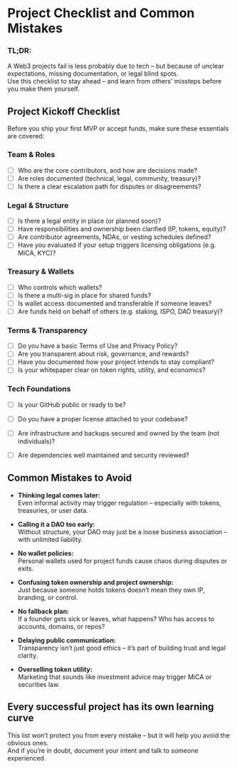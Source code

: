 # Project Checklist and Common Mistakes

### TL;DR:

A Web3 projects fail is less probably due to tech – but because of unclear expectations, missing documentation, or legal blind spots.  
Use this checklist to stay ahead – and learn from others' missteps before you make them yourself.



## Project Kickoff Checklist

Before you ship your first MVP or accept funds, make sure these essentials are covered:



### Team & Roles

- [ ] Who are the core contributors, and how are decisions made?  
- [ ] Are roles documented (technical, legal, community, treasury)?  
- [ ] Is there a clear escalation path for disputes or disagreements?

### Legal & Structure

- [ ] Is there a legal entity in place (or planned soon)?  
- [ ] Have responsibilities and ownership been clarified (IP, tokens, equity)?  
- [ ] Are contributor agreements, NDAs, or vesting schedules defined?  
- [ ] Have you evaluated if your setup triggers licensing obligations (e.g. MiCA, KYC)?

### Treasury & Wallets

- [ ] Who controls which wallets?  
- [ ] Is there a multi-sig in place for shared funds?  
- [ ] Is wallet access documented and transferable if someone leaves?  
- [ ] Are funds held on behalf of others (e.g. staking, ISPO, DAO treasury)?

### Terms & Transparency

- [ ] Do you have a basic Terms of Use and Privacy Policy?  
- [ ] Are you transparent about risk, governance, and rewards?  
- [ ] Have you documented how your project intends to stay compliant?  
- [ ] Is your whitepaper clear on token rights, utility, and economics?

### Tech Foundations

- [ ] Is your GitHub public or ready to be?  
- [ ] Do you have a proper license attached to your codebase?  
- [ ] Are infrastructure and backups secured and owned by the team (not individuals)?  
- [ ] Are dependencies well maintained and security reviewed?







## Common Mistakes to Avoid

- **Thinking legal comes later:**  
  Even informal activity may trigger regulation – especially with tokens, treasuries, or user data.

- **Calling it a DAO too early:**  
  Without structure, your DAO may just be a loose business association – with unlimited liability.

- **No wallet policies:**  
  Personal wallets used for project funds cause chaos during disputes or exits.

- **Confusing token ownership and project ownership:**  
  Just because someone holds tokens doesn’t mean they own IP, branding, or control.

- **No fallback plan:**  
  If a founder gets sick or leaves, what happens? Who has access to accounts, domains, or repos?

- **Delaying public communication:**  
  Transparency isn’t just good ethics – it’s part of building trust and legal clarity.

- **Overselling token utility:**  
  Marketing that sounds like investment advice may trigger MiCA or securities law.





## Every successful project has its own learning curve

This list won’t protect you from every mistake – but it will help you avoid the obvious ones.  
And if you’re in doubt, document your intent and talk to someone experienced.